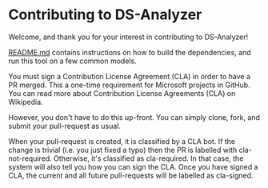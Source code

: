 # Contributing to DS-Analyzer

Welcome, and thank you for your interest in contributing to DS-Analyzer!

[README.md](README.md) contains instructions on how to build the dependencies, and run this tool on a few common models.

You must sign a Contribution License Agreement (CLA) in order to have a PR merged. This a one-time requirement for Microsoft projects in GitHub. You can read more about Contribution License Agreements (CLA) on Wikipedia.

However, you don't have to do this up-front. You can simply clone, fork, and submit your pull-request as usual.

When your pull-request is created, it is classified by a CLA bot. If the change is trivial (i.e. you just fixed a typo) then the PR is labelled with cla-not-required. Otherwise, it's classified as cla-required. In that case, the system will also tell you how you can sign the CLA. Once you have signed a CLA, the current and all future pull-requests will be labelled as cla-signed.
